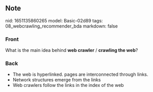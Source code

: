 ## Note
nid: 1651135860265
model: Basic-02d89
tags: 08_webcrawling_recommender_bda
markdown: false

### Front
What is the main idea behind <b>web crawler</b> / <b>crawling the web</b>?

### Back
<ul>
  <li>The web is hyperlinked. pages are interconnected through
  links.
  <li>Network structures emerge from the links
  <li>Web crawlers follow the links in the index of the web
</ul>
